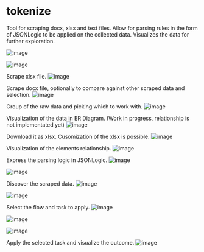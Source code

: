 # tokenize
Tool for scraping docx, xlsx and text files. Allow for parsing rules in the form of JSONLogic to be applied on the collected data. Visualizes the data for further exploration.

![image](https://user-images.githubusercontent.com/7022124/128827926-746d9a82-3f7f-43fc-9121-113167ead20d.png)

![image](https://user-images.githubusercontent.com/7022124/128820823-c1bfc0c6-b40d-4d47-87e5-5f7db54b91d7.png)

Scrape xlsx file.
![image](https://user-images.githubusercontent.com/7022124/128821013-994c1d37-4435-4188-8cb0-10132276a2b9.png)

Scrape docx file, optionally to compare against other scraped data and selection.
![image](https://user-images.githubusercontent.com/7022124/128821152-c12bf676-3177-4a93-8260-c3b50af97774.png)

Group of the raw data and picking which to work with.
![image](https://user-images.githubusercontent.com/7022124/128821279-4c576a75-0829-49a9-a1ee-2bcebd3dcee7.png)

Visualization of the data in ER Diagram. (Work in progress, relationship is not implementated yet)
![image](https://user-images.githubusercontent.com/7022124/128826647-f97a7fe6-2f36-4be9-9562-cf6fbced6222.png)

Download it as xlsx. Cusomization of the xlsx is possible.
![image](https://user-images.githubusercontent.com/7022124/128826902-b20b3780-0cb7-4e7e-b5c1-46f2703af1d1.png)

Visualization of the elements relationship.
![image](https://user-images.githubusercontent.com/7022124/128825017-c4647b43-eede-44fa-ad1d-4a34a41d1f15.png)

Express the parsing logic in JSONLogic.
![image](https://user-images.githubusercontent.com/7022124/128825655-6ebdd452-416d-4b83-96b1-18d75a348d92.png)

![image](https://user-images.githubusercontent.com/7022124/128825733-089a31ef-9134-4b65-b546-60c8b0612a1c.png)

Discover the scraped data.
![image](https://user-images.githubusercontent.com/7022124/128825860-4c8d8266-74e5-4fa1-bf42-d75fd7e58a2c.png)

![image](https://user-images.githubusercontent.com/7022124/128827183-ada71727-722f-4a7d-942a-56be7ffccc8f.png)

Select the flow and task to apply.
![image](https://user-images.githubusercontent.com/7022124/128827277-26c9231b-c7e0-43dc-9e8b-9df1ef6852e4.png)

![image](https://user-images.githubusercontent.com/7022124/128827562-6210c79c-5516-4804-b3c1-c69bae40629e.png)

![image](https://user-images.githubusercontent.com/7022124/128827642-c436f566-1b63-4eb5-9a59-58bdc0d2caa6.png)

Apply the selected task and visualize the outcome.
![image](https://user-images.githubusercontent.com/7022124/128827778-167b3131-6b6d-4b20-945c-0130b861bbfa.png)


